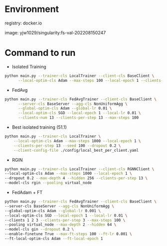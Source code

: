 
# Environment
registry: docker.io

image: yjw1029/singularity:fs-val-202208150247

# Command to run
* Isolated Training
```bash
python main.py --trainer-cls LocalTrainer --client-cls BaseClient \
      --local-optim-cls Adam --max-steps 100 --local-epoch 1 --clients-num 13
```

* FedAvg
```bash
python main.py --trainer-cls FedAvgTrainer --client-cls BaseClient \
      --server-cls BaseServer --agg-cls NonUniformAgg \
      --global-optim-cls Adam --global-lr 0.01 \
      --local-optim-cls SGD --local-epoch 1 --local-lr 0.01 \
      --clients-num 13 --clients-per-step 13 --max-steps 100
```

* Best isolated training (51.1)
```bash
python main.py --trainer-cls LocalTrainer \
    --local-optim-cls Adam --max-steps 1000 --local-epoch 1 \
    --clients-per-step 13 --seed 100 --dropout 0.2 \
    --client-config-file ./config/local_best_per_client.yaml
```

* RGIN
```bash
python main.py --trainer-cls LocalTrainer --client-cls RGNNClient \
--local-optim-cls Adam --max-steps 1000 --local-epoch 1 \
--dropout 0.2 --max-depth 4 --hidden 256 --clients-per-step 13 \
--model-cls rgin --pooling virtual_node
```
* FedAdam + FT
```bash
python main.py --trainer-cls FedAvgTrainer --client-cls BaseClient \
--server-cls BaseServer --agg-cls NonUniformAgg \
--global-optim-cls Adam --global-lr 0.001 \
--local-optim-cls SGD --local-epoch 1 --local-lr 0.01 \
--clients 1 2 3 --clients-per-step 3 --max-steps 100 \
--pooling virtual_node --max-depth 2 --hidden 64 \
--model-cls gin --dropout 0.2 \
--enable-finetune True --max-ft-steps 100 --ft-lr 0.001 \
--ft-local-optim-cls Adam --ft-local-epoch 1
```